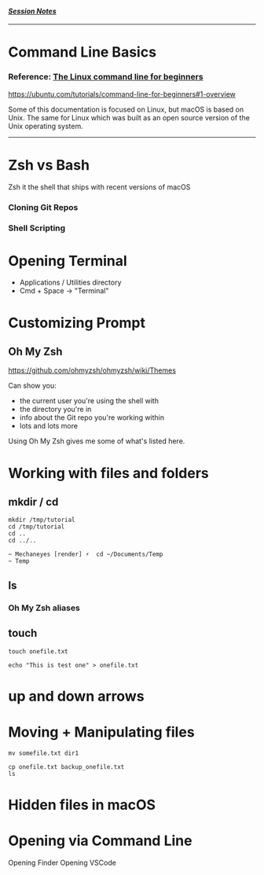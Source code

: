 #### *[Session Notes](./README.md)*
---


# Command Line Basics

### Reference: [The Linux command line for beginners](https://ubuntu.com/tutorials/command-line-for-beginners)
https://ubuntu.com/tutorials/command-line-for-beginners#1-overview

Some of this documentation is focused on Linux, but macOS is based on Unix. The same for Linux which was built as an open source version of the Unix operating system.



---

# Zsh vs Bash
Zsh it the shell that ships with recent versions of macOS

### Cloning Git Repos
### Shell Scripting




# Opening Terminal
- Applications / Utilities directory
- Cmd + Space -> "Terminal"




# Customizing Prompt
## Oh My Zsh
https://github.com/ohmyzsh/ohmyzsh/wiki/Themes

Can show you:
- the current user you're using the shell with
- the directory you're in
- info about the Git repo you're working within
- lots and lots more

Using Oh My Zsh gives me some of what's listed here.




# Working with files and folders

## mkdir / cd
```
mkdir /tmp/tutorial
cd /tmp/tutorial
cd ..
cd ../..
```

```
~ Mechaneyes [render] ⚡  cd ~/Documents/Temp 
~ Temp
```



## ls
### Oh My Zsh aliases


## touch
```
touch onefile.txt
```

```
echo "This is test one" > onefile.txt
```


# up and down arrows




# Moving + Manipulating files
```
mv somefile.txt dir1
```

```
cp onefile.txt backup_onefile.txt
ls
```





# Hidden files in macOS





# Opening via Command Line
Opening Finder
Opening VSCode

